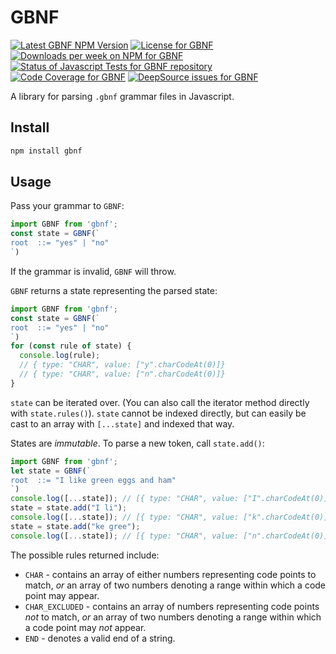 # GBNF

<a href="https://www.npmjs.com/package/gbnf"><img alt="Latest GBNF NPM Version" src="https://badge.fury.io/js/gbnf.svg" /></a>
<a href="https://github.com/ambient-labs/GBNF/packages/gbnf/blob/master/LICENSE"><img alt="License for GBNF" src="https://img.shields.io/npm/l/gbnf" /></a>
<a href="https://www.npmjs.com/package/gbnf"><img alt="Downloads per week on NPM for GBNF" src="https://img.shields.io/npm/dw/gbnf" /></a>
<a href="https://github.com/ambient-labs/GBNF/packages/gbnf/actions/workflows/tests-js.yaml"><img src="https://github.com/ambient-labs/GBNF/packages/gbnf/actions/workflows/tests-js.yaml/badge.svg" alt="Status of Javascript Tests for GBNF repository" /></a>
<a href="https://codecov.io/gh/ambient-labs/gbnf"><img alt="Code Coverage for GBNF" src="https://img.shields.io/codecov/c/github/ambient-labs/gbnf" /></a>
<a href="https://deepsource.io/gh/ambient-labs/gbnf/?ref=repository-badge"><img alt="DeepSource issues for GBNF" src="https://deepsource.io/gh/ambient-labs/gbnf.svg/?label=active+issues&show_trend=true" /></a>

A library for parsing `.gbnf` grammar files in Javascript.

## Install

```bash
npm install gbnf
```

## Usage

Pass your grammar to `GBNF`:

```javascript
import GBNF from 'gbnf';
const state = GBNF(`
root  ::= "yes" | "no"
`)
```

If the grammar is invalid, `GBNF` will throw.

`GBNF` returns a state representing the parsed state:

```javascript
import GBNF from 'gbnf';
const state = GBNF(`
root  ::= "yes" | "no"
`)
for (const rule of state) {
  console.log(rule); 
  // { type: "CHAR", value: ["y".charCodeAt(0)]}
  // { type: "CHAR", value: ["n".charCodeAt(0)]}
}
```

`state` can be iterated over. (You can also call the iterator method directly with `state.rules()`). `state` cannot be indexed directly, but can easily be cast to an array with `[...state]` and indexed that way.

States are _immutable_. To parse a new token, call `state.add()`:

```javascript
import GBNF from 'gbnf';
let state = GBNF(`
root  ::= "I like green eggs and ham"
`)
console.log([...state]); // [{ type: "CHAR", value: ["I".charCodeAt(0)]}]
state = state.add("I li");
console.log([...state]); // [{ type: "CHAR", value: ["k".charCodeAt(0)]}]
state = state.add("ke gree");
console.log([...state]); // [{ type: "CHAR", value: ["n".charCodeAt(0)]}]
```

The possible rules returned include:

- `CHAR` - contains an array of either numbers representing code points to match, _or_ an array of two numbers denoting a range within which a code point may appear.
- `CHAR_EXCLUDED` - contains an array of numbers representing code points _not_ to match, _or_ an array of two numbers denoting a range within which a code point may _not_ appear.
- `END` - denotes a valid end of a string.
